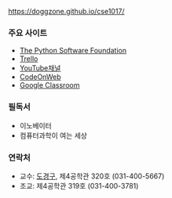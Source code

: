 https://doggzone.github.io/cse1017/

### 주요 사이트

- [The Python Software Foundation](https://www.python.org/)
- [Trello]()
- [YouTube채널]()
- [CodeOnWeb]()
- [Google Classroom]()

### 필독서

- 이노베이터
- 컴퓨터과학이 여는 세상



### 연락처

-	교수: [도경구](http://softopians.github.io/doggzone), 제4공학관 320호 (031-400-5667)
-	조교: 제4공학관 319호 (031-400-3781)
